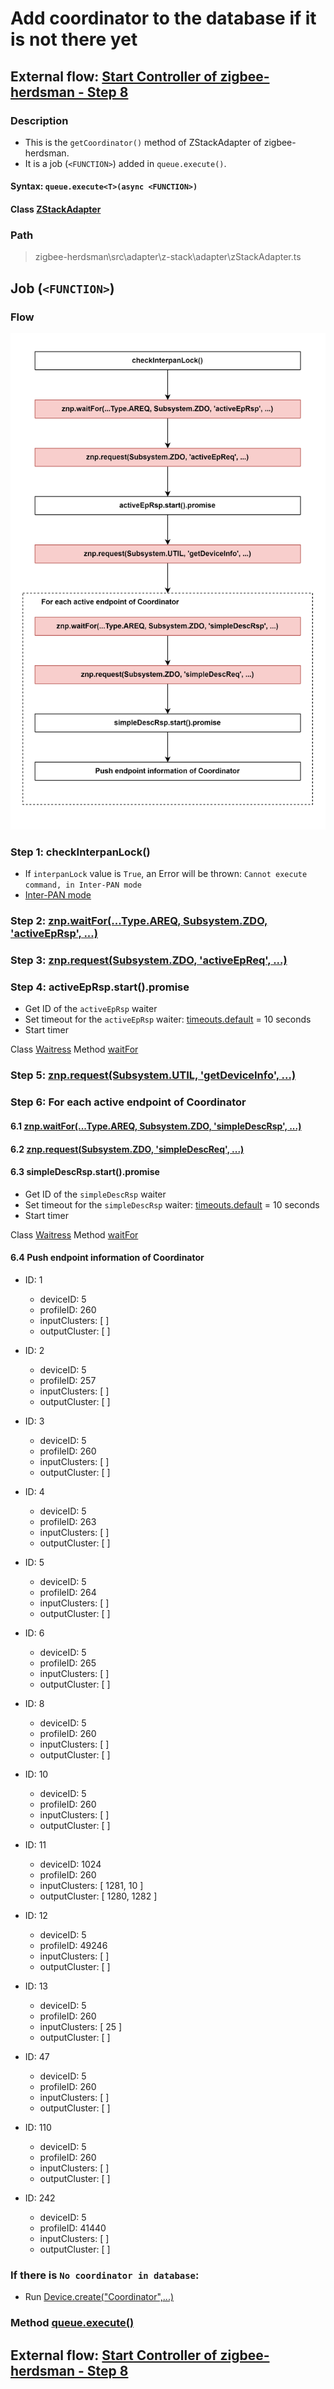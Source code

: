 # Add coordinator to the database if it is not there yet 

## External flow: [Start Controller of zigbee-herdsman - Step 8](5_3_4_start_controller_of_zigbee-herdsman.md#step-8-add-coordinator-to-the-database-if-it-is-not-there-yet)

### Description
- This is the `getCoordinator()` method of ZStackAdapter of zigbee-herdsman.
- It is a job (`<FUNCTION>`) added in `queue.execute()`.

#### Syntax: `queue.execute<T>(async <FUNCTION>)`

#### Class [ZStackAdapter](...)

### Path
> zigbee-herdsman\src\adapter\z-stack\adapter\zStackAdapter.ts

## Job (`<FUNCTION>`)

### Flow

<img src="../images/5_3_4_8_add_coordinator_to_the_database_if_it_is_not_there_yet.png" width="550"/>

### Step 1: checkInterpanLock()
- If `interpanLock` value is `True`, an Error will be thrown: `Cannot execute command, in Inter-PAN mode`
- [Inter-PAN mode](https://www.google.com.vn/)

### Step 2: [znp.waitFor(...Type.AREQ, Subsystem.ZDO, 'activeEpRsp', ...)](5_3_4_8_2_znp.waitfor(...type.areq%2C_subsystem.zdo%2C_'activeeprsp'%2C_...).md)

### Step 3: [znp.request(Subsystem.ZDO, 'activeEpReq', ...)](5_3_4_8_3_znp.request(subsystem.zdo%2C_'activeepreq'%2C_...).md)

### Step 4: activeEpRsp.start().promise
- Get ID of the `activeEpRsp` waiter
- Set timeout for the `activeEpRsp` waiter: [timeouts.default](znp) = 10 seconds 
- Start timer

Class [Waitress]()
Method [waitFor]()

### Step 5: [znp.request(Subsystem.UTIL, 'getDeviceInfo', ...)](5_3_4_8_5_znp.request(Subsystem.UTIL%2C%20'getDeviceInfo'%2C%20...).md)

### Step 6: For each active endpoint of Coordinator

#### 6.1 [znp.waitFor(...Type.AREQ, Subsystem.ZDO, 'simpleDescRsp', ...)](5_3_4_8_6_1_znp.waitfor(...type.areq%2C_subsystem.zdo%2C_'simpledescrsp'%2C_...).md)

#### 6.2 [znp.request(Subsystem.ZDO, 'simpleDescReq', ...)](5_3_4_8_6_2_znp.request(subsystem.zdo,_'simpledescreq',_...).md)

#### 6.3 simpleDescRsp.start().promise
- Get ID of the `simpleDescRsp` waiter
- Set timeout for the `simpleDescRsp` waiter: [timeouts.default](znp) = 10 seconds 
- Start timer

Class [Waitress]()
Method [waitFor]()

#### 6.4 Push endpoint information of Coordinator
- ID: 1
  - deviceID: 5
  - profileID: 260
  - inputClusters: [ ]
  - outputCluster: [ ]

- ID: 2
  - deviceID: 5
  - profileID: 257
  - inputClusters: [ ]
  - outputCluster: [ ]

- ID: 3
  - deviceID: 5
  - profileID: 260
  - inputClusters: [ ]
  - outputCluster: [ ]

- ID: 4
  - deviceID: 5
  - profileID: 263
  - inputClusters: [ ]
  - outputCluster: [ ]

- ID: 5
  - deviceID: 5
  - profileID: 264
  - inputClusters: [ ]
  - outputCluster: [ ]

- ID: 6
  - deviceID: 5
  - profileID: 265
  - inputClusters: [ ]
  - outputCluster: [ ]

- ID: 8
  - deviceID: 5
  - profileID: 260
  - inputClusters: [ ]
  - outputCluster: [ ]

- ID: 10
  - deviceID: 5
  - profileID: 260
  - inputClusters: [ ]
  - outputCluster: [ ]

- ID: 11
  - deviceID: 1024
  - profileID: 260
  - inputClusters: [ 1281, 10 ]
  - outputCluster: [ 1280, 1282 ]

- ID: 12
  - deviceID: 5
  - profileID: 49246
  - inputClusters: [ ]
  - outputCluster: [ ]

- ID: 13
  - deviceID: 5
  - profileID: 260
  - inputClusters: [ 25 ]
  - outputCluster: [ ]

- ID: 47
  - deviceID: 5
  - profileID: 260
  - inputClusters: [ ]
  - outputCluster: [ ]

- ID: 110
  - deviceID: 5
  - profileID: 260
  - inputClusters: [ ]
  - outputCluster: [ ]

- ID: 242
  - deviceID: 5
  - profileID: 41440
  - inputClusters: [ ]
  - outputCluster: [ ]

### If there is `No coordinator in database`:
- Run [Device.create("Coordinator",...)]()

### Method [queue.execute()](...)

## External flow: [Start Controller of zigbee-herdsman - Step 8](5_3_4_start_controller_of_zigbee-herdsman.md#step-8-add-coordinator-to-the-database-if-it-is-not-there-yet)
